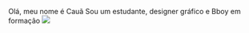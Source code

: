Olá, meu nome é Cauã
Sou um estudante, designer gráfico e Bboy em formação
![](https://i.giphy.com/media/v1.Y2lkPTc5MGI3NjExdnhmb2NuMWl2aDBmenB3MWV1b2N6Mnk5ZnVibmRlMDgzZHdwa3M1ayZlcD12MV9pbnRlcm5hbF9naWZfYnlfaWQmY3Q9Zw/bfcGcG0ceYZva/giphy.gif)
